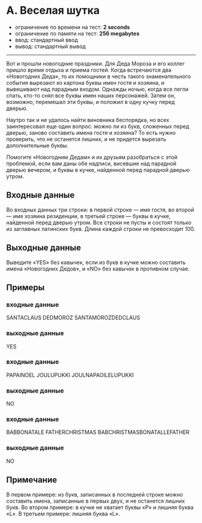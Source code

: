 # A. Веселая шутка

- ограничение по времени на тест: **2 seconds**
- ограничение по памяти на тест: **256 megabytes**
- ввод: стандартный ввод
- вывод: стандартный вывод

---

Вот и прошли новогодние праздники. Для Деда Мороза и его коллег пришло время отдыха и приема гостей. Когда встречаются
два «Новогодних Деда», то их помощники в честь такого знаменательного события вырезают из картона буквы имен гостя и
хозяина, и вывешивают над парадным входом. Однажды ночью, когда все легли спать, кто-то снял все буквы имен наших
персонажей. Затем он, возможно, перемешал эти буквы, и положил в одну кучку перед дверью.

Наутро так и не удалось найти виновника беспорядка, но всех заинтересовал еще один вопрос: можно ли из букв, сложенных
перед дверью, заново составить имена гостя и хозяина? То есть нужно проверить, что не останется лишних, и не придется
вырезать дополнительные буквы.

Помогите «Новогодним Дедам» и их друзьям разобраться с этой проблемой, если вам даны обе надписи, висевшие над парадной
дверью вечером, и буквы в кучке, найденной перед парадной дверью утром.

## Входные данные

Во входных данных три строки: в первой строке — имя гостя, во второй — имя хозяина резиденции, в третьей строке — буквы
в кучке, найденной перед дверью утром. Все строки не пусты и состоят только из заглавных латинских букв. Длина каждой
строки не превосходит 100.

## Выходные данные

Выведите «YES» без кавычек, если из букв в кучке можно составить имена «Новогодних Дедов», и «NO» без кавычек в
противном случае.

## Примеры

### входные данные
SANTACLAUS
DEDMOROZ
SANTAMOROZDEDCLAUS
### выходные данные
YES

### входные данные
PAPAINOEL
JOULUPUKKI
JOULNAPAOILELUPUKKI
### выходные данные
NO

### входные данные
BABBONATALE
FATHERCHRISTMAS
BABCHRISTMASBONATALLEFATHER
### выходные данные
NO

## Примечание

В первом примере: из букв, записанных в последней строке можно составить имена, записанные в первых двух, и не останется
лишних букв.
Во втором примере: в кучке не хватает буквы «P» и лишняя буква «L».
В третьем примере: лишняя буква «L».
